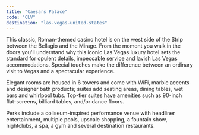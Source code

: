 ```yaml
---
title: "Caesars Palace"
code: "CLV"
destination: "las-vegas-united-states"
---
```


This classic, Roman-themed casino hotel is on the west side of the Strip between the Bellagio and the Mirage. From the moment you walk in the doors you'll understand why this iconic Las Vegas luxury hotel sets the standard for opulent details, impeccable service and lavish Las Vegas accommodations. Special touches make the difference between an ordinary visit to Vegas and a spectacular experience.

Elegant rooms are housed in 6 towers and come with WiFi, marble accents and designer bath products; suites add seating areas, dining tables, wet bars and whirlpool tubs. Top-tier suites have amenities such as 90-inch flat-screens, billiard tables, and/or dance floors.

Perks include a coliseum-inspired performance venue with headliner entertainment, multiple pools, upscale shopping, a fountain show, nightclubs, a spa, a gym and several destination restaurants.
  
  
  